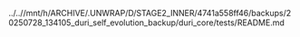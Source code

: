 ../..//mnt/h/ARCHIVE/.UNWRAP/D/STAGE2_INNER/4741a558ff46/backups/20250728_134105_duri_self_evolution_backup/duri_core/tests/README.md